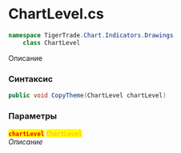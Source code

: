 
# ChartLevel.cs
```csharp
namespace TigerTrade.Chart.Indicators.Drawings  
    class ChartLevel
```

Описание

### Синтаксис
```csharp
public void CopyTheme(ChartLevel chartLevel)
```

### Параметры  
<mark style="color:red;">**`chartLevel`**</mark> <mark style="color: rgb(255, 166, 87);">`ChartLevel`</mark>  
 *Описание*  
  

                    
                    